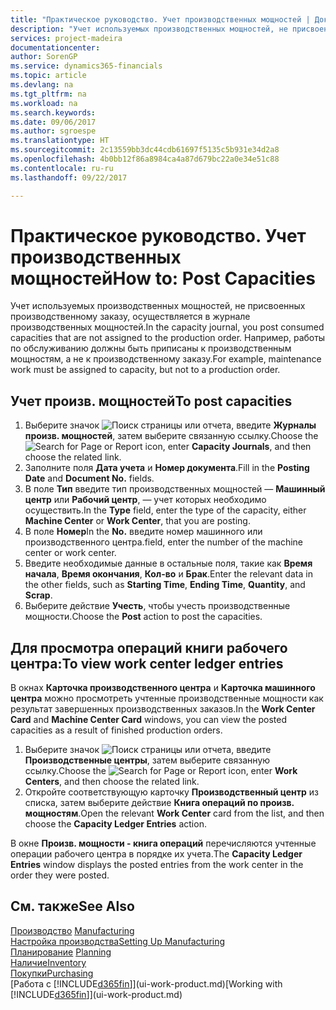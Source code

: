 ```yaml
---
title: "Практическое руководство. Учет производственных мощностей | Документы Майкрософт"
description: "Учет используемых производственных мощностей, не присвоенных производственному заказу, осуществляется в журнале производственных мощностей. Например, работы по обслуживанию должны быть приписаны к производственным мощностям, а не к производственному заказу."
services: project-madeira
documentationcenter: 
author: SorenGP
ms.service: dynamics365-financials
ms.topic: article
ms.devlang: na
ms.tgt_pltfrm: na
ms.workload: na
ms.search.keywords: 
ms.date: 09/06/2017
ms.author: sgroespe
ms.translationtype: HT
ms.sourcegitcommit: 2c13559bb3dc44cdb61697f5135c5b931e34d2a8
ms.openlocfilehash: 4b0bb12f86a8984ca4a87d679bc22a0e34e51c88
ms.contentlocale: ru-ru
ms.lasthandoff: 09/22/2017

---
```

# <a name="how-to-post-capacities"></a><span data-ttu-id="4bbdc-104">Практическое руководство. Учет производственных мощностей</span><span class="sxs-lookup"><span data-stu-id="4bbdc-104">How to: Post Capacities</span></span>
<span data-ttu-id="4bbdc-105">Учет используемых производственных мощностей, не присвоенных производственному заказу, осуществляется в журнале производственных мощностей.</span><span class="sxs-lookup"><span data-stu-id="4bbdc-105">In the capacity journal, you post consumed capacities that are not assigned to the production order.</span></span> <span data-ttu-id="4bbdc-106">Например, работы по обслуживанию должны быть приписаны к производственным мощностям, а не к производственному заказу.</span><span class="sxs-lookup"><span data-stu-id="4bbdc-106">For example, maintenance work must be assigned to capacity, but not to a production order.</span></span>  

## <a name="to-post-capacities"></a><span data-ttu-id="4bbdc-107">Учет произв. мощностей</span><span class="sxs-lookup"><span data-stu-id="4bbdc-107">To post capacities</span></span>  
1.  <span data-ttu-id="4bbdc-108">Выберите значок ![Поиск страницы или отчета](media/ui-search/search_small.png "Значок поиска страницы или отчета"), введите **Журналы произв. мощностей**, затем выберите связанную ссылку.</span><span class="sxs-lookup"><span data-stu-id="4bbdc-108">Choose the ![Search for Page or Report](media/ui-search/search_small.png "Search for Page or Report icon") icon, enter **Capacity Journals**, and then choose the related link.</span></span>  
2.  <span data-ttu-id="4bbdc-109">Заполните поля **Дата учета** и **Номер документа**.</span><span class="sxs-lookup"><span data-stu-id="4bbdc-109">Fill in the **Posting Date** and **Document No.** fields.</span></span>  
3.  <span data-ttu-id="4bbdc-110">В поле **Тип** введите тип производственных мощностей — **Машинный центр** или **Рабочий центр**, — учет которых необходимо осуществить.</span><span class="sxs-lookup"><span data-stu-id="4bbdc-110">In the **Type** field, enter the type of the capacity, either **Machine Center** or **Work Center**, that you are posting.</span></span>  
4.  <span data-ttu-id="4bbdc-111">В поле **Номер**</span><span class="sxs-lookup"><span data-stu-id="4bbdc-111">In the **No.**</span></span> <span data-ttu-id="4bbdc-112">введите номер машинного или производственного центра.</span><span class="sxs-lookup"><span data-stu-id="4bbdc-112">field, enter the number of the machine center or work center.</span></span>  
5.  <span data-ttu-id="4bbdc-113">Введите необходимые данные в остальные поля, такие как **Время начала**, **Время окончания**, **Кол-во** и **Брак**.</span><span class="sxs-lookup"><span data-stu-id="4bbdc-113">Enter the relevant data in the other fields, such as **Starting Time**, **Ending Time**, **Quantity**, and **Scrap**.</span></span>  
6.  <span data-ttu-id="4bbdc-114">Выберите действие **Учесть**, чтобы учесть производственные мощности.</span><span class="sxs-lookup"><span data-stu-id="4bbdc-114">Choose the **Post** action to post the capacities.</span></span>  

## <a name="to-view-work-center-ledger-entries"></a><span data-ttu-id="4bbdc-115">Для просмотра операций книги рабочего центра:</span><span class="sxs-lookup"><span data-stu-id="4bbdc-115">To view work center ledger entries</span></span>  
<span data-ttu-id="4bbdc-116">В окнах **Карточка производственного центра** и **Карточка машинного центра** можно просмотреть учтенные производственные мощности как результат завершенных производственных заказов.</span><span class="sxs-lookup"><span data-stu-id="4bbdc-116">In the **Work Center Card** and **Machine Center Card** windows, you can view the posted capacities as a result of finished production orders.</span></span>    
1.  <span data-ttu-id="4bbdc-117">Выберите значок ![Поиск страницы или отчета](media/ui-search/search_small.png "Значок поиска страницы или отчета"), введите **Производственные центры**, затем выберите связанную ссылку.</span><span class="sxs-lookup"><span data-stu-id="4bbdc-117">Choose the ![Search for Page or Report](media/ui-search/search_small.png "Search for Page or Report icon") icon, enter **Work Centers**, and then choose the related link.</span></span>  
2.  <span data-ttu-id="4bbdc-118">Откройте соответствующую карточку **Производственный центр** из списка, затем выберите действие **Книга операций по произв. мощностям**.</span><span class="sxs-lookup"><span data-stu-id="4bbdc-118">Open the relevant **Work Center** card from the list, and then choose the **Capacity Ledger Entries** action.</span></span>  

<span data-ttu-id="4bbdc-119">В окне **Произв. мощности - книга операций** перечисляются учтенные операции рабочего центра в порядке их учета.</span><span class="sxs-lookup"><span data-stu-id="4bbdc-119">The **Capacity Ledger Entries** window displays the posted entries from the work center in the order they were posted.</span></span>   

## <a name="see-also"></a><span data-ttu-id="4bbdc-120">См. также</span><span class="sxs-lookup"><span data-stu-id="4bbdc-120">See Also</span></span>  
<span data-ttu-id="4bbdc-121">[Производство](production-manage-manufacturing.md)  </span><span class="sxs-lookup"><span data-stu-id="4bbdc-121">[Manufacturing](production-manage-manufacturing.md)  </span></span>  
[<span data-ttu-id="4bbdc-122">Настройка производства</span><span class="sxs-lookup"><span data-stu-id="4bbdc-122">Setting Up Manufacturing</span></span>](production-configure-production-processes.md)  
<span data-ttu-id="4bbdc-123">[Планирование](production-planning.md)    </span><span class="sxs-lookup"><span data-stu-id="4bbdc-123">[Planning](production-planning.md)    </span></span>  
[<span data-ttu-id="4bbdc-124">Наличие</span><span class="sxs-lookup"><span data-stu-id="4bbdc-124">Inventory</span></span>](inventory-manage-inventory.md)  
[<span data-ttu-id="4bbdc-125">Покупки</span><span class="sxs-lookup"><span data-stu-id="4bbdc-125">Purchasing</span></span>](purchasing-manage-purchasing.md)  
<span data-ttu-id="4bbdc-126">[Работа с [!INCLUDE[d365fin](includes/d365fin_md.md)]](ui-work-product.md)</span><span class="sxs-lookup"><span data-stu-id="4bbdc-126">[Working with [!INCLUDE[d365fin](includes/d365fin_md.md)]](ui-work-product.md)</span></span>

